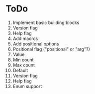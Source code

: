 # ToDo
 1. Implement basic building blocks
   1. Version flag
   2. Help flag
 2. Add macros
  1. Add positional options
   1. Positional flag ("positional" or "arg"?)
   2. Value
   3. Min count
   4. Max count
   5. Default
  3. Version flag
  4. Help flag
  5. Enum support